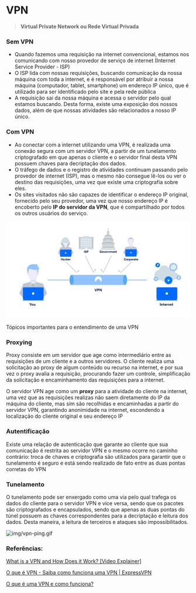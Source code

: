 # VPN

> **Virtual Private Network ou Rede Virtual Privada**

### Sem VPN

- Quando fazemos uma requisição na internet convencional, estamos nos comunicando com nosso provedor de serviço de internet (Internet Service Provider - ISP)
- O ISP lida com nossas requisições, buscando comunicação da nossa máquina com toda a internet, e é responsável por atribuir a nossa máquina (computador, tablet, smartphone) um endereço IP único, que é utilizado para ser identificado pelo site e pela rede pública
- A requisição sai da nossa máquina e acessa o servidor pelo qual estamos buscando. Desta forma, existe uma exposição dos nossos dados, além de que nossas atividades são relacionados a nosso IP único.

### Com VPN

- Ao conectar com a internet utilizando uma VPN, é realizada uma conexão segura com um servidor VPN, a partir de um tunelamento criptografado em que apenas o cliente e o servidor final desta VPN possuem chaves para decriptação dos dados.
- O tráfego de dados e o registro de atividades continuam passando pelo provedor de internet (ISP), mas o mesmo não consegue lê-los ou ver o destino das requisições, uma vez que existe uma criptografia sobre eles.
- Os sites visitados não são capazes de identificar o endereço IP original, fornecido pelo seu provedor, uma vez que nosso endereço IP é encoberto pelo **IP do servidor da VPN**, que é compartilhado por todos os outros usuários do serviço.

![img/vpn1.png](img/vpn1.png)

Tópicos importantes para o entendimento de uma VPN

### Proxying

Proxy consiste em um servidor que age como intermediário entre as requisições de um cliente e a outros servidores. O cliente realiza uma solicitação ao proxy de algum conteúdo ou recurso na internet, e por sua vez o proxy avalia a requisição, procurando fazer um controle, simplificação da solicitação e encaminhamento das requisições para a internet. 

O servidor VPN age como um **proxy** para a atividade do cliente na internet, uma vez que as requisições realizas não saem diretamente do IP da máquina do cliente, mas sim são recolhidas e encaminhadas a partir do servidor VPN, garantindo anonimidade na internet, escondendo a localização do cliente original e seu endereço IP

### Autentificação

Existe uma relação de autenticação que garante ao cliente que sua comunicação é restrita ao servidor VPN e o mesmo ocorre no caminho contrário: troca de chaves e criptografia são utilizados para garantir que o tunelamento é seguro e está sendo realizado de fato entre as duas pontas corretas do VPN

 

### Tunelamento

O tunelamento pode ser enxergado como uma via pelo qual trafega os dados do cliente para o servidor VPN e vice versa, sendo que os pacotes são criptografados e encapsulados, sendo que apenas as duas pontas do túnel possuem as chaves correspondentes para a decriptação e leitura dos dados. Desta maneira, a leitura de terceiros e ataques são impossibilitados. 

![img/vpn-ping.gif](img/vpn-ping.gif)

### Referências:

[What is a VPN and How Does it Work? [Video Explainer]](https://www.youtube.com/watch?v=_wQTRMBAvzg)

[O que é VPN - Saiba como funciona uma VPN | ExpressVPN](https://www.expressvpn.com/pt/what-is-vpn)

[O que é uma VPN e como funciona?](https://www.kaspersky.com.br/resource-center/definitions/what-is-a-vpn)
